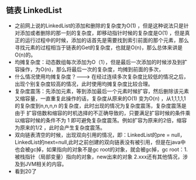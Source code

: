 ## 链表 LinkedList

- 之前网上说的LinkedList的添加和删除的复杂度为O(1) ，但是这种说法只是针对添加或者删除的那一刻的复杂度，即移动指针时候的复杂度是O(1) ，但是真正的运行过程中的时候，添加的话首先是需要找到索引前面的那个元素，那么寻找元素的过程相当于链表的Get的复杂度，也就是O(n)，那么总体来讲是O(n)的。
- 均摊复杂度：动态数组每次添加为O（1），但是最后一次添加的时候涉及到扩容操作，为O(n)，那么将最后一次的复杂度，均摊到前面的多次，
- 什么情况使用均摊复杂度？---> 在经过连续多次复杂度比较低的情况之后，出现个别复杂度较高的情况，此时使用均摊复杂度比较合理。
- 复杂度震荡：先添加元素，等到添加最后一个元素时候扩容，然后删除该元素又缩容量，一直重复此操作的话，复杂度从原来的O(1) 变为O(n) ，从1,1,1,1,1 的复杂度到n,n,n,n 的复杂度，此时出现的情况为复杂度震荡，复杂度震荡是由于 扩容倍数和缩容的时机选择的不正确导致的，只要满足扩容时候的条件乘以缩容时候的条件不为 1 即可避免复杂度震荡。例如扩容为原来的2倍，缩容为原来的1/2 ，此时会产生复杂度震荡。
- 双向链表清空的时候，出现双向引用的情况，即：LinkedList的pre = null，LinkedList的next=null,此时之前创建的双向链表没有被引用，但是在java中也会被gc掉，如果指向的对象不是gc root的对象，就会被gc掉，gc root：1.被栈指针（局部变量）指向的对象，new出来的对象 2.xxx还有其他情况，涉及到JVM相关的内容。
- 看到20了